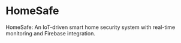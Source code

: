 # HomeSafe
HomeSafe: An IoT-driven smart home security system with real-time monitoring and Firebase integration.
